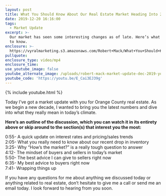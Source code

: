 ```yaml
---
layout: post
title: What You Should Know About Our Real Estate Market Heading Into 2020
date: 2019-12-20 16:16:00
tags:
  - Market Update
excerpt: >-
  Our market has seen some interesting changes as of late. Here’s what you need
  to know.
enclosure: >-
  https://vyralmarketing.s3.amazonaws.com/Robert+Mack/What+You+Should+Know+About+Our+Real+Estate+Market+Heading+Into+2020.mp4
pullquote:
enclosure_type: video/mp4
enclosure_time:
use_youtube_image: false
youtube_alternate_image: /uploads/robert-mack-market-update-dec-2019-youtube.jpg
youtube_code: 'https://youtu.be/E_Cai3EJ39g'
---
```


{% include youtube.html %}

Today I’ve got a market update with you for Orange County real estate. As we begin a new decade, I wanted to bring you the latest numbers and dive into what they really mean in today’s climate.&nbsp;

**Here’s an outline of the discussion, which you can watch it in its entirety above or skip around to the section(s) that interest you the most:**

0:55- A quick update on interest rates and pricing/sales trends<br>2:05- What you really need to know about our recent drop in inventory<br>3:25- Why “How’s the market?” is a really tough question to answer<br>4:12- The mindset of buyers and sellers in today’s market<br>5:50- The best advice I can give to sellers right now<br>6:35- My best advice to buyers right now<br>7:41- Wrapping things up

If you have any questions for me about anything we discussed today or anything related to real estate, don’t hesitate to give me a call or send me an email today. I look forward to hearing from you soon.